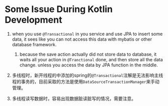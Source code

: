 # Some Issue During Kotlin Development

1. when you use `@Transactional` in you service and use JPA to insert some data, it sees like you can not access this
   data with mybatis or other database framework.
    1. because the save action actually did not store data to database, it waits all your action in `@Tranctional`
       done, and then store all the data change. unless you access the data by JPA function in the middle.

2. 多线程时，新开线程的中添加的spring的`@Transactional`注解是无法影响主线程的事务的，目前采取的方法是使用`DataSourceTransactionManager`来手动管理。

3. 多线程读写数据时，容易出现数据脏读脏写的情况，需要注意。
